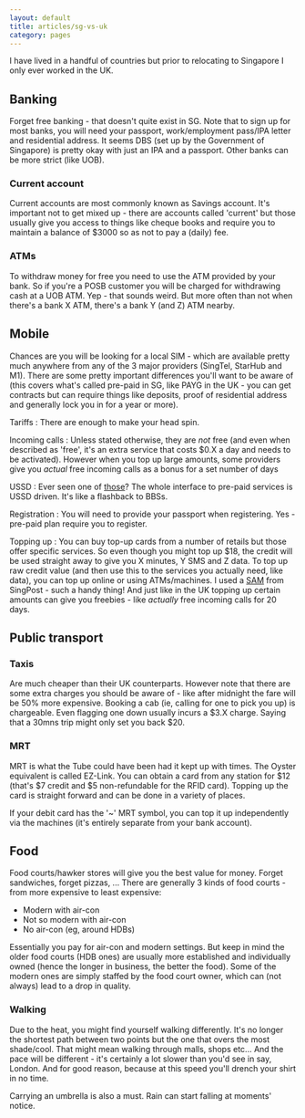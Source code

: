 ```yaml
---
layout: default
title: articles/sg-vs-uk
category: pages
---
```


I have lived in a handful of countries but prior to relocating to Singapore I only ever worked in the UK. 

## Banking

Forget free banking - that doesn't quite exist in SG. Note that to sign up for most banks, you will need your passport, work/employment pass/IPA letter and residential address. It seems DBS (set up by the Government of Singapore) is pretty okay with just an IPA and a passport. Other banks can be more strict (like UOB).

### Current account

Current accounts are most commonly known as Savings account. It's important not to get mixed up - there are accounts called 'current' but those usually give you access to things like cheque books and require you to maintain a balance of $3000 so as not to pay a (daily) fee.

### ATMs

To withdraw money for free you need to use the ATM provided by your bank. So if you're a POSB customer you will be charged for withdrawing cash at a UOB ATM. Yep - that sounds weird. But more often than not when there's a bank X ATM, there's a bank Y (and Z) ATM nearby.

## Mobile

Chances are you will be looking for a local SIM - which are available pretty much anywhere from any of the 3 major providers (SingTel, StarHub and M1). There are some pretty important differences you'll want to be aware of (this covers what's called pre-paid in SG, like PAYG in the UK - you can get contracts but can require things like deposits, proof of residential address and generally lock you in for a year or more).


Tariffs
: There are enough to make your head spin. 

Incoming calls
: Unless stated otherwise, they are *not* free (and even when described as 'free', it's an extra service that costs $0.X a day and needs to be activated). However when you top up large amounts, some providers give you *actual* free incoming calls as a bonus for a set number of days

USSD
: Ever seen one of [those](../images/ussd_prepaid.png)? The whole interface to pre-paid services is USSD driven. It's like a flashback to BBSs.

Registration
: You will need to provide your passport when registering. Yes - pre-paid plan require you to register.

Topping up
: You can buy top-up cards from a number of retails but those offer specific services. So even though you might top up $18, the credit will be used straight away to give you X minutes, Y SMS and Z data. To top up raw credit value (and then use this to the services you actually need, like data), you can top up online or using ATMs/machines. I used a [SAM](../images/singpost_SAM.jpg) from SingPost - such a handy thing! And just like in the UK topping up certain amounts can give you freebies - like *actually* free incoming calls for 20 days.

## Public transport

### Taxis

Are much cheaper than their UK counterparts. However note that there are some extra charges you should be aware of - like after midnight the fare will be 50% more expensive. Booking a cab (ie, calling for one to pick you up) is chargeable. Even flagging one down usually incurs a $3.X charge. Saying that a 30mns trip might only set you back $20.

### MRT

MRT is what the Tube could have been had it kept up with times. The Oyster equivalent is called EZ-Link. You can obtain a card from any station for $12 (that's $7 credit and $5 non-refundable for the RFID card). Topping up the card is straight forward and can be done in a variety of places.

If your debit card has the '~' MRT symbol, you can top it up independently via the machines (it's entirely separate from your bank account).

## Food

Food courts/hawker stores will give you the best value for money. Forget sandwiches, forget pizzas, ... There are generally 3 kinds of food courts - from more expensive to least expensive:

* Modern with air-con
* Not so modern with air-con
* No air-con (eg, around HDBs)

Essentially you pay for air-con and modern settings. But keep in mind the older food courts (HDB ones) are usually more established and individually owned (hence the longer in business, the better the food). Some of the modern ones are simply staffed by the food court owner, which can (not always) lead to a drop in quality.

### Walking

Due to the heat, you might find yourself walking differently. It's no longer the shortest path between two points but the one that overs the most shade/cool. That might mean walking through malls, shops etc... And the pace will be different - it's certainly a lot slower than you'd see in say, London. And for good reason, because at this speed you'll drench your shirt in no time.

Carrying an umbrella is also a must. Rain can start falling at moments' notice. 
